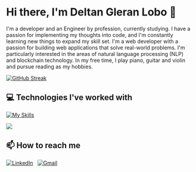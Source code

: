 # Hi there, I'm Deltan Gleran Lobo 👋


I'm a developer and an Engineer by profession, currently studying. I have a passion for implementing my thoughts into code, and I'm constantly learning new things to expand my skill set.
I'm a web developer with a passion for building web applications that solve real-world problems. I'm particularly interested in the areas of natural language processing (NLP) and blockchain technology.
In my free time, I play piano, guitar and violin and pursue reading as my hobbies.

[![GitHub Streak](https://streak-stats.demolab.com?user=Deltan2002&theme=dark)](https://git.io/streak-stats)
  
## 💻 Technologies I've worked with

[![My Skills](https://skillicons.dev/icons?i=linux,html,css,js,java,c,py,react,nodejs,mongodb,bootstrap,tailwind,threejs,mysql,r,docker,solidity,sass,figma,firebase,vim,tensorflow&theme=light)](https://skillicons.dev)

[![](https://github-readme-stats.vercel.app/api?&show_icons=true&theme=dark&username=Deltan2002)](https://github.com/Deltan2002/github-readme-stats)




## 📫 How to reach me

<a href="https://www.linkedin.com/in/deltan-lobo2002/"><img alt="LinkedIn" src="https://img.shields.io/badge/linkedin%20-%230077B5.svg?&style=flat&logo=linkedin&logoColor=white"/></a> &nbsp;
<a href="mailto:deltanlobo92@gmail.com"><img alt="Gmail" src="https://img.shields.io/badge/Gmail-D14836?style=flat&logo=gmail&logoColor=white" /></a> &nbsp;




</div>
